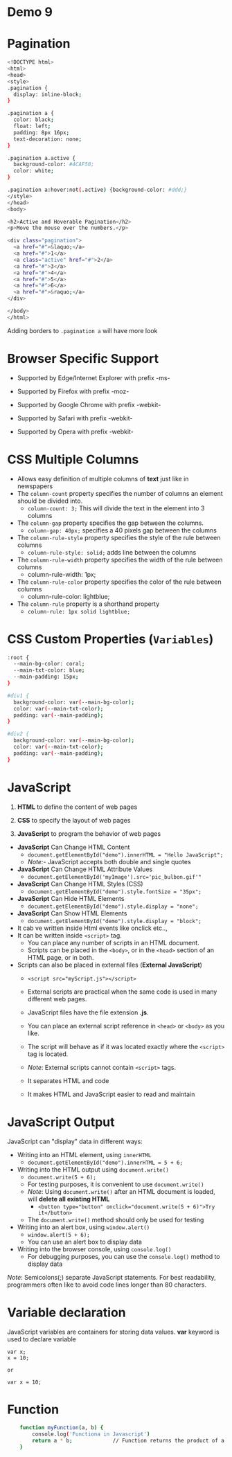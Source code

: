 
# Demo 9
# Pagination
```sh
<!DOCTYPE html>
<html>
<head>
<style>
.pagination {
  display: inline-block;
}

.pagination a {
  color: black;
  float: left;
  padding: 8px 16px;
  text-decoration: none;
}

.pagination a.active {
  background-color: #4CAF50;
  color: white;
}

.pagination a:hover:not(.active) {background-color: #ddd;}
</style>
</head>
<body>

<h2>Active and Hoverable Pagination</h2>
<p>Move the mouse over the numbers.</p>

<div class="pagination">
  <a href="#">&laquo;</a>
  <a href="#">1</a>
  <a class="active" href="#">2</a>
  <a href="#">3</a>
  <a href="#">4</a>
  <a href="#">5</a>
  <a href="#">6</a>
  <a href="#">&raquo;</a>
</div>

</body>
</html>

```
Adding borders to `.pagination a` will have more look

# Browser Specific Support
- Supported by Edge/Internet Explorer with prefix -ms-

- Supported by Firefox with prefix -moz-

- Supported by Google Chrome with prefix -webkit-

- Supported by Safari with prefix -webkit-

- Supported by Opera with prefix -webkit-
# CSS Multiple Columns

- Allows easy definition of multiple columns of **text** just like in newspapers
- The `column-count` property specifies the number of columns an element should be divided into. 
	- `column-count: 3;` This will divide the text in the element into 3 columns
- The `column-gap` property specifies the gap between the columns.
	- `column-gap: 40px;` specifies a 40 pixels gap between the columns
- The `column-rule-style` property specifies the style of the rule between columns
	- `column-rule-style: solid;` adds line between the columns
- The `column-rule-width` property specifies the width of the rule between columns
	- column-rule-width: 1px;
- The `column-rule-color` property specifies the color of the rule between columns
	- column-rule-color: lightblue;
- The `column-rule` property is a shorthand property
	- `column-rule: 1px solid lightblue;`

# CSS Custom Properties (`Variables`)
```sh
:root {
  --main-bg-color: coral;
  --main-txt-color: blue;  
  --main-padding: 15px;  
}

#div1 {
  background-color: var(--main-bg-color);
  color: var(--main-txt-color);  
  padding: var(--main-padding);
}

#div2 {
  background-color: var(--main-bg-color);
  color: var(--main-txt-color);
  padding: var(--main-padding);
}
```
# JavaScript
1. **HTML** to define the content of web pages

2. **CSS** to specify the layout of web pages

3. **JavaScript** to program the behavior of web pages

- **JavaScript** Can Change HTML Content
	- `document.getElementById("demo").innerHTML = "Hello JavaScript";`
	- *Note:-* JavaScript accepts both double and single quotes
- **JavaScript** Can Change HTML Attribute Values
	- `document.getElementById('myImage').src='pic_bulbon.gif'"`
- **JavaScript** Can Change HTML Styles (CSS)
	- `document.getElementById("demo").style.fontSize = "35px";`
- **JavaScript** Can Hide HTML Elements
	- `document.getElementById("demo").style.display = "none";`
- **JavaScript** Can Show HTML Elements
	- `document.getElementById("demo").style.display = "block";`
- It cab ve written inside Html events like onclick etc..,
- It can be written inside `<script>` tag. 
	- You can place any number of scripts in an HTML document.
	- Scripts can be placed in the `<body>`, or in the `<head>` section of an HTML page, or in both.
- Scripts can also be placed in external files (**External JavaScript**)
	- `<script src="myScript.js"></script>`
	- External scripts are practical when the same code is used in many different web pages.
	- JavaScript files have the file extension **.js**.
	- You can place an external script reference in `<head>` or `<body>` as you like.

	- The script will behave as if it was located exactly where the `<script>` tag is located.
	- *Note*: External scripts cannot contain `<script>` tags.
	- It separates HTML and code
	- It makes HTML and JavaScript easier to read and maintain
# JavaScript Output
JavaScript can "display" data in different ways:

-   Writing into an HTML element, using `innerHTML`
	- `document.getElementById("demo").innerHTML = 5 + 6;`
-   Writing into the HTML output using `document.write()`
	- `document.write(5 + 6);`
	- For testing purposes, it is convenient to use `document.write()`
	- *Note*: Using `document.write()` after an HTML document is loaded, will **delete all existing HTML**
		- `<button type="button" onclick="document.write(5 + 6)">Try it</button>`
	- The `document.write()` method should only be used for testing
-   Writing into an alert box, using `window.alert()`
	- `window.alert(5 + 6);`
	- You can use an alert box to display data 
-   Writing into the browser console, using `console.log()`
	- For debugging purposes, you can use the `console.log()` method to display data

*Note*: Semicolons(;) separate JavaScript statements.
For best readability, programmers often like to avoid code lines longer than 80 characters.

# Variable declaration
JavaScript variables are containers for storing data values.
**var** keyword is used to declare variable

    var x;
    x = 10;
    
    or
    
    var x = 10;
# Function
```sh
    function myFunction(a, b) {
        console.log('Functiona in Javascript')
        return a * b;             // Function returns the product of a and b
    }
```


